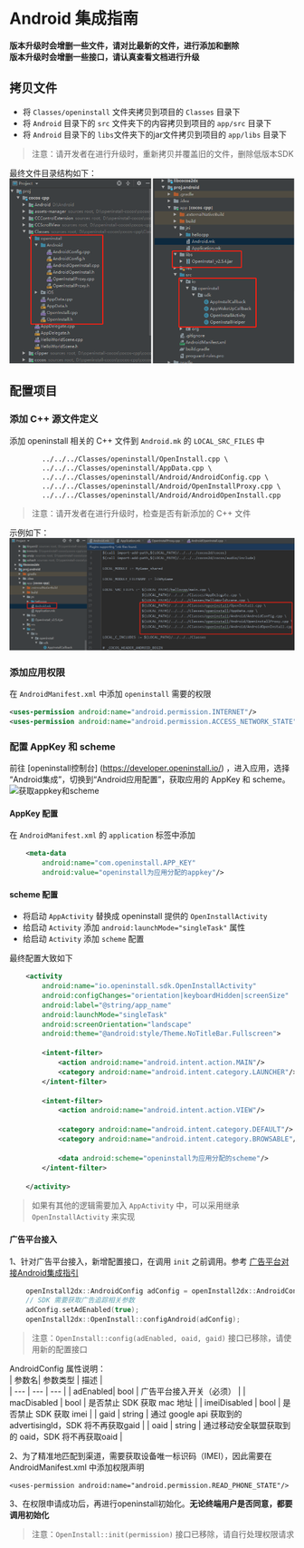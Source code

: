 # Android 集成指南

**版本升级时会增删一些文件，请对比最新的文件，进行添加和删除**  
**版本升级时会增删一些接口，请认真查看文档进行升级**  

## 拷贝文件

- 将 `Classes/openinstall` 文件夹拷贝到项目的 `Classes` 目录下
- 将 `Android` 目录下的 `src` 文件夹下的内容拷贝到项目的 `app/src` 目录下
- 将 `Android` 目录下的 `libs`文件夹下的jar文件拷贝到项目的 `app/libs` 目录下 

> 注意：请开发者在进行升级时，重新拷贝并覆盖旧的文件，删除低版本SDK    
  
最终文件目录结构如下：  
![项目结构](./res/android-project.png)

## 配置项目

### 添加 C++ 源文件定义

添加 openinstall 相关的 C++ 文件到 `Android.mk` 的 `LOCAL_SRC_FILES` 中

```
        ../../../Classes/openinstall/OpenInstall.cpp \
        ../../../Classes/openinstall/AppData.cpp \
        ../../../Classes/openinstall/Android/AndroidConfig.cpp \
        ../../../Classes/openinstall/Android/OpenInstallProxy.cpp \
        ../../../Classes/openinstall/Android/AndroidOpenInstall.cpp
```

> 注意：请开发者在进行升级时，检查是否有新添加的 C++ 文件

示例如下：  
![Android.mk文件](./res/android-mk.jpg)

### 添加应用权限

在 `AndroidManifest.xml` 中添加 `openinstall` 需要的权限

``` xml
<uses-permission android:name="android.permission.INTERNET"/>
<uses-permission android:name="android.permission.ACCESS_NETWORK_STATE"/>
```

### 配置 AppKey 和 scheme
前往 [openinstall控制台] (https://developer.openinstall.io/) ，进入应用，选择 “Android集成”，切换到“Android应用配置”，获取应用的 AppKey 和 scheme。  
![获取appkey和scheme](https://res.cdn.openinstall.io/doc/android-info.jpg)

#### AppKey 配置
在 `AndroidManifest.xml` 的 `application` 标签中添加

``` xml
    <meta-data
        android:name="com.openinstall.APP_KEY"
        android:value="openinstall为应用分配的appkey"/>
```
#### scheme 配置
- 将启动 `AppActivity` 替换成 openinstall 提供的 `OpenInstallActivity`
- 给启动 `Activity` 添加 `android:launchMode="singleTask"` 属性
- 给启动 `Activity` 添加 `scheme` 配置

最终配置大致如下
``` xml
    <activity
        android:name="io.openinstall.sdk.OpenInstallActivity"
        android:configChanges="orientation|keyboardHidden|screenSize"
        android:label="@string/app_name"
        android:launchMode="singleTask"
        android:screenOrientation="landscape"
        android:theme="@android:style/Theme.NoTitleBar.Fullscreen">

        <intent-filter>
            <action android:name="android.intent.action.MAIN"/>
            <category android:name="android.intent.category.LAUNCHER"/>
        </intent-filter>

        <intent-filter>
            <action android:name="android.intent.action.VIEW"/>

            <category android:name="android.intent.category.DEFAULT"/>
            <category android:name="android.intent.category.BROWSABLE"/>

            <data android:scheme="openinstall为应用分配的scheme"/>
        </intent-filter>

    </activity>
```
> 如果有其他的逻辑需要加入 `AppActivity` 中，可以采用继承 `OpenInstallActivity` 来实现

#### 广告平台接入
1、针对广告平台接入，新增配置接口，在调用 `init` 之前调用。参考 [广告平台对接Android集成指引](https://www.openinstall.io/doc/ad_android.html)
``` cpp
    openInstall2dx::AndroidConfig adConfig = openInstall2dx::AndroidConfig();
    // SDK 需要获取广告追踪相关参数
    adConfig.setAdEnabled(true);
    openInstall2dx::OpenInstall::configAndroid(adConfig);
```
> 注意：`OpenInstall::config(adEnabled, oaid, gaid)` 接口已移除，请使用新的配置接口  

AndroidConfig 属性说明：   
| 参数名| 参数类型 | 描述 |  
| --- | --- | --- |
| adEnabled| bool | 广告平台接入开关（必须） |
| macDisabled | bool | 是否禁止 SDK 获取 mac 地址 |
| imeiDisabled | bool | 是否禁止 SDK 获取 imei |
| gaid | string | 通过 google api 获取到的 advertisingId，SDK 将不再获取gaid |
| oaid | string | 通过移动安全联盟获取到的 oaid，SDK 将不再获取oaid |

2、为了精准地匹配到渠道，需要获取设备唯一标识码（IMEI），因此需要在 AndroidManifest.xml 中添加权限声明 
```
<uses-permission android:name="android.permission.READ_PHONE_STATE"/>
```
3、在权限申请成功后，再进行openinstall初始化。**无论终端用户是否同意，都要调用初始化**
> 注意：`OpenInstall::init(permission)` 接口已移除，请自行处理权限请求
